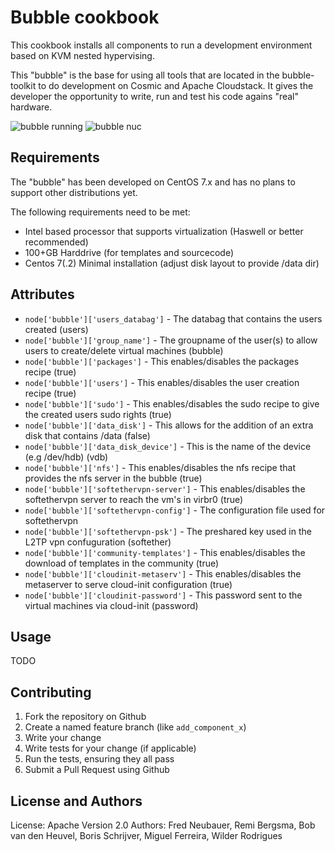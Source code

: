 Bubble cookbook
==============================
This cookbook installs all components to run a development environment based on KVM nested hypervising.

This "bubble" is the base for using all tools that are located in the bubble-toolkit to do development on Cosmic and Apache Cloudstack. It gives the developer the opportunity to write, run and test his code agains "real" hardware.

![bubble running](https://cloud.githubusercontent.com/assets/1392945/13878645/09e3e1ee-ed13-11e5-9119-c7dc595e5cbb.png)
![bubble nuc](https://cloud.githubusercontent.com/assets/1392945/13878657/1e19cb2e-ed13-11e5-8dff-0f4f3855196a.png)

Requirements
------------
The "bubble" has been developed on CentOS 7.x and has no plans to support other distributions yet.

The following requirements need to be met:

* Intel based processor that supports virtualization (Haswell or better recommended)
* 100+GB Harddrive (for templates and sourcecode)
* Centos 7(.2) Minimal installation (adjust disk layout to provide /data dir)

Attributes
----------
* `node['bubble']['users_databag']` - The databag that contains the users created (users)
* `node['bubble']['group_name']` - The groupname of the user(s) to allow users to create/delete virtual machines (bubble)
* `node['bubble']['packages']` - This enables/disables the packages recipe (true)
* `node['bubble']['users']` - This enables/disables the user creation recipe (true)
* `node['bubble']['sudo']` - This enables/disables the sudo recipe to give the created users sudo rights (true)
* `node['bubble']['data_disk']` - This allows for the addition of an extra disk that contains /data (false)
* `node['bubble']['data_disk_device']` - This is the name of the device (e.g /dev/hdb) (vdb)
* `node['bubble']['nfs']` - This enables/disables the nfs recipe that provides the nfs server in the bubble (true)
* `node['bubble']['softethervpn-server']` - This enables/disables the softethervpn server to reach the vm's in virbr0 (true)
* `node['bubble']['softethervpn-config']` - The configuration file used for softethervpn
* `node['bubble']['softethervpn-psk']` - The preshared key used in the L2TP vpn confuguration (softether)
* `node['bubble']['community-templates']` - This enables/disables the download of templates in the community (true)
* `node['bubble']['cloudinit-metaserv']` - This enables/disables the metaserver to serve cloud-init configuration (true)
* `node['bubble']['cloudinit-password']` - This password sent to the virtual machines via cloud-init (password)

Usage
-----
TODO

Contributing
------------

1. Fork the repository on Github
2. Create a named feature branch (like `add_component_x`)
3. Write your change
4. Write tests for your change (if applicable)
5. Run the tests, ensuring they all pass
6. Submit a Pull Request using Github

License and Authors
-------------------
License: Apache Version 2.0
Authors: Fred Neubauer, Remi Bergsma, Bob van den Heuvel, Boris Schrijver, Miguel Ferreira, Wilder Rodrigues
